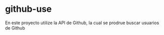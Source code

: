 # github-use
En este proyecto utilize la API de Github, la cual se prodrue buscar usuarios de Github
